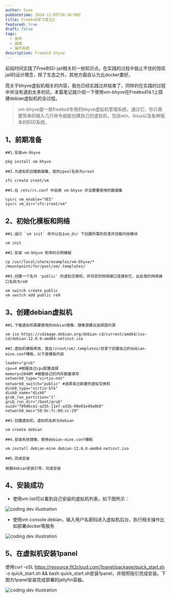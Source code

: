 ```yaml
---
author: Suse
pubDatetime: 2024-12-05T16:36:00Z
title: Freebsd学习笔记2
featured: true
draft: false
tags:
  - 技术
  - 运维
  - 操作系统
description: Freebsd bhyve
---
```


前段时间实践了FreeBSD-jail相关的一些知识点。在实践的过程中我止不住的惊叹jail的设计理念，除了生态之外，其他方面自认为比docker要好。

而关于bhyve虚拟机相关的内容，我也已经实践过并结束了，同样的在实践的过程中并没有遇到太多的坑，本篇笔记就介绍一下使用vm-bhyve在Freebsd14.1上搭建debian虚拟机的全过程。


> vm-bhyve是一款freebsd专用的bhyve虚拟机管理系统，通过它，你只需要简单的输入几行命令就能创建自己的虚拟机，包括win、linux以及各种版本的BSD系统。


## 1、前期准备


```
##1.安装vm-bhyve

pkg install vm-bhyve

##2.为虚拟机创建数据集，我的zpool名称为zroot

zfs create zroot/vm

##3.在 /etc/rc.conf 中启用 vm-bhyve 并设置要使用的数据集

sysrc vm_enable="YES"
sysrc vm_dir="zfs:zroot/vm"
```

## 2、初始化模板和网络

```
##1.运行 `vm init` 命令以在$vm_dir 下创建所需的目录并加载内核模块

vm init

##2.安装 vm-bhyve 附带的示例模板

cp /usr/local/share/examples/vm-bhyve/* /mountpoint/for/pool/vm/.templates/

##3.创建一个名为 'public' 的虚拟交换机，并将您的网络接口连接到它，此处我的网络接口名称为re0

vm switch create public
vm switch add public re0
```

## 3、创建debian虚拟机

```
##1.下载虚拟机需要使用的debian镜像，镜像源建议选择国内源

vm iso https://cdimage.debian.org/debian-cd/current/amd64/iso-cd/debian-12.8.0-amd64-netinst.iso

##2.虚拟机模板修改，我在/zroot/vm/.templates/目录下创建自己的debian-mine.conf模板，以下是模板内容

loader="grub"
cpu=4 #根据自己cpu配置选择
memory=2048M #根据自己的内存数量填写
network0_type="virtio-net"
network0_switch="public" #选择自己新建的虚拟交换机
disk0_type="virtio-blk"
disk0_name="disk0"
grub_run_partition="1"
grub_run_dir="/boot/grub"
uuid="f89d6ce1-a255-11ef-a32b-00e01e49a0b8"
network0_mac="58:9c:fc:0d:cc:29"

##3.创建虚拟机，虚拟机名称为debian

vm create debian

##4.安装系统镜像，使用debian-mine.conf模板

vm install debian-mine debian-12.8.0-amd64-netinst.iso

##5.完成安装

根据debian安装引导，完成安装

```

## 4、安装成功

- 使用vm list可以看到自己安装的虚拟机列表，如下图所示：

<div>
  <img src="/assets/vm-list.png" class="sm:w-1/2 mx-auto" alt="coding dev illustration">
</div>

- 使用vm console debian，输入用户名密码进入虚拟机后台，执行相关操作比如部署docker等服务

<div>
  <img src="/assets/debian-console.png" class="sm:w-1/2 mx-auto" alt="coding dev illustration">
</div>

## 5、在虚拟机安装1panel

使用curl -sSL https://resource.fit2cloud.com/1panel/package/quick_start.sh -o quick_start.sh && bash quick_start.sh安装1panel，并按照指引完成安装。下图为1panel安装完成部署的jellyfin容器。

<div>
  <img src="/assets/1panel" class="sm:w-1/2 mx-auto" alt="coding dev illustration">
</div>